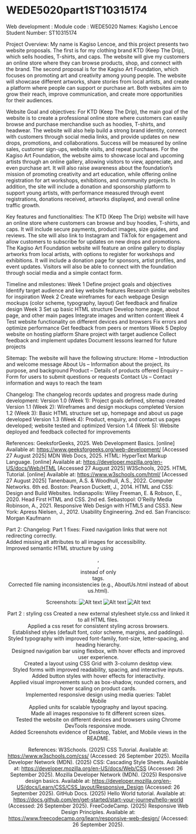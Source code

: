 # WEDE5020part1ST10315174
Web development : Module code : WEDE5020
Names: Kagisho Lencoe
Student Number: ST10315174

Project Overview:
My name is Kagiso Lencoe, and this project presents two website proposals. The first is for my clothing brand KTD (Keep The Drip), which sells hoodies, T-shirts, and caps. The website will give my customers an online store where they can browse products, shop, and connect with the brand.
The second proposal is for the Kagiso Art Foundation, which focuses on promoting art and creativity among young people. The website will showcase different artworks, share stories from local artists, and create a platform where people can support or purchase art.
Both websites aim to grow their reach, improve communication, and create more opportunities for their audiences.

Website Goal and objectives:
For KTD (Keep The Drip), the main goal of the website is to create a professional online store where customers can easily browse and purchase merchandise such as hoodies, T-shirts, and headwear. The website will also help build a strong brand identity, connect with customers through social media links, and provide updates on new drops, promotions, and collaborations. Success will be measured by online sales, customer sign-ups, website visits, and repeat purchases.
For the Kagiso Art Foundation, the website aims to showcase local and upcoming artists through an online gallery, allowing visitors to view, appreciate, and even purchase art. It will also raise awareness about the foundation’s mission of promoting creativity and art education, while offering online registration for art workshops, exhibitions, and community projects. In addition, the site will include a donation and sponsorship platform to support young artists, with performance measured through event registrations, donations received, artworks displayed, and overall online traffic growth.

Key features and functionalities:
The KTD (Keep The Drip) website will have an online store where customers can browse and buy hoodies, T-shirts, and caps. It will include secure payments, product images, size guides, and reviews. The site will also link to Instagram and TikTok for engagement and allow customers to subscribe for updates on new drops and promotions.
The Kagiso Art Foundation website will feature an online gallery to display artworks from local artists, with options to register for workshops and exhibitions. It will include a donation page for sponsors, artist profiles, and event updates. Visitors will also be able to connect with the foundation through social media and a simple contact form.

Timeline and milestones:
Week 1
Define project goals and objectives
Identify target audience and key website features
Research similar websites for inspiration
Week 2
Create wireframes for each webpage
Design mockups (color scheme, typography, layout)
Get feedback and finalize design
Week 3
Set up basic HTML structure
Develop home page, about page, and other main pages
Integrate images and written content
Week 4
Test website functionality on different devices and browsers
Fix errors and optimize performance
Get feedback from peers or mentors
Week 5
Deploy website on hosting platform
Share project with target audience
Collect feedback and implement updates
Document lessons learned for future projects

Sitemap:
The website will have the following structure:
Home – Introduction and welcome message
About Us – Information about the project, its purpose, and background
Product – Details of products offered
Enquiry – Form for users to submit questions or requests
Contact Us – Contact information and ways to reach the team

Changelog:
The changelog records updates and progress made during development:
Version 1.0 (Week 1): Project goals defined, sitemap created
Version 1.1 (Week 2): Wireframes and design mockups completed
Version 1.2 (Week 3): Basic HTML structure set up, homepage and about us page developed
Version 1.3 (Week 4): Product, enquiry, and contact us pages developed; website tested and optimized
Version 1.4 (Week 5): Website deployed and feedback collected for improvements

References:
GeeksforGeeks, 2025. Web Development Basics. [online] Available at: https://www.geeksforgeeks.org/web-development/ [Accessed 27 August 2025]
MDN Web Docs, 2025. HTML: HyperText Markup Language. [online] Available at: https://developer.mozilla.org/en-US/docs/Web/HTML [Accessed 27 August 2025]
W3Schools, 2025. HTML Tutorial. [online] Available at: https://www.w3schools.com/html/ [Accessed 27 August 2025]
Tanenbaum, A.S. & Woodhull, A.S., 2022. Computer Networks. 6th ed. Boston: Pearson
Duckett, J., 2014. HTML and CSS: Design and Build Websites. Indianapolis: Wiley
Freeman, E. & Robson, E., 2020. Head First HTML and CSS. 2nd ed. Sebastopol: O’Reilly Media
Robinson, A., 2021. Responsive Web Design with HTML5 and CSS3. New York: Apress
Nielsen, J., 2012. Usability Engineering. 2nd ed. San Francisco: Morgan Kaufmann

Part 2:
Changelog:
Part 1 fixes:
Fixed navigation links that were not redirecting correctly.  
Added missing alt attributes to all images for accessibility.  
Improved semantic HTML structure by using <header>, <section>, <footer> instead of only <div> tags.  
Corrected file naming inconsistencies (e.g., AboutUs.html instead of about us.html).  

Screenshots:
![Alt text](<Phone screenshot.jpg>)
![Alt text](<tablet screenshot-1.jpg>)
![Alt text](<Desktop screenshots.jpg>)

Part 2 : styling css
Created a new external stylesheet style.css and linked it to all HTML files.  
Applied a css reset for consistent styling across browsers.  
Established styles (default font, color scheme, margins, and paddings).  
Styled typography with improved font-family, font-size, letter-spacing, and heading hierarchy.  
Designed navigation bar using flexbox, with hover effects and improved user experience.  
Created a layout using CSS Grid with 3-column desktop view.  
Styled forms with improved readability, spacing, and interactive inputs.  
Added button styles with hover effects for interactivity.  
Applied visual improvements such as box-shadow, rounded corners, and hover scaling on product cards.  
Implemented responsive design using media queries:
Tablet  
Mobile   
Applied units for scalable typography and layout spacing.  
Made all images responsive to fit different screen sizes.  
Tested the website on different devices and browsers using Chrome DevTools responsive mode.  
Added Screenshots evidence of Desktop, Tablet, and Mobile views in the README.  

References:
W3Schools. (2025) CSS Tutorial. Available at: https://www.w3schools.com/css/ (Accessed: 26 September 2025).
Mozilla Developer Network (MDN). (2025) CSS: Cascading Style Sheets. Available at: https://developer.mozilla.org/en-US/docs/Web/CSS (Accessed: 26 September 2025).
Mozilla Developer Network (MDN). (2025) Responsive design basics. Available at: https://developer.mozilla.org/en-US/docs/Learn/CSS/CSS_layout/Responsive_Design (Accessed: 26 September 2025).
GitHub Docs. (2025) Hello World tutorial. Available at: https://docs.github.com/en/get-started/start-your-journey/hello-world (Accessed: 26 September 2025).
FreeCodeCamp. (2025) Responsive Web Design Principles. Available at: https://www.freecodecamp.org/learn/responsive-web-design/ (Accessed: 26 September 2025).



